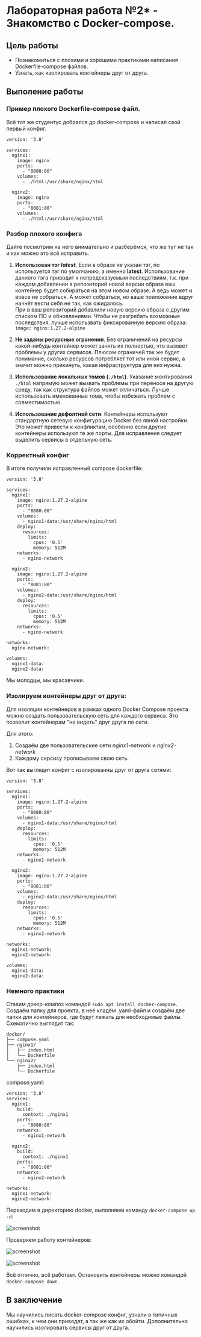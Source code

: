 # Лабораторная работа №2* - Знакомство с Docker-compose.

## Цель работы

- Познакомиться с плохими и хорошими практиками написания Dockerfile-compose файлов.
- Узнать, как изолировать контейнеры друг от друга. 

## Выполение работы

### Пример плохого Dockerfile-compose файл.

Всё тот же студентус добрался до docker-compose и написал свой первый конфиг.

```
version: '3.8'

services:
  nginx1:
    image: nginx
    ports:
      - "8080:80"
    volumes:
      - ./html:/usr/share/nginx/html

  nginx2:
    image: nginx
    ports:
      - "8081:80"
    volumes:
      - ./html:/usr/share/nginx/html
```

### Разбор плохого конфига
Дайте посмотрим на него внимательно и разберёмся, что же тут не так и как можно это всё исправить.

1. **Использован тэг *latest***.
Если в образе не указан тэг, по используется тэг по умолчанию, а именно **latest**.
Использование данного тэга приводит к непредсказуемым последствиям, т.к. при каждом добавлении в репозиторий новой версии образа ваш контейнер будет собираться на этом новом образе.
А ведь может и вовсе не собраться.
А может собраться, но ваше приложение вдруг начнёт вести себя не так, как ожидалось.  
При  в ваш репозиторий добавлили новую версию образа с другим списком ПО и обновлениями.
Чтобы не разгребать возможные последствия, лучше использвать фиксированную версию образа: `image: nginx:1.27.2-alpine`
 
2. **Не заданы ресурсные огранения**.
Без ограничений на ресурсы какой-нибудь контейнер может занять их полностью, что вызовет проблемы у других сервисов. 
Плюсом ограничей так же будет понимание, сколько ресурсов потребляет тот или иной сервис, а значит можно прикинуть, какая инфраструктура для них нужна.

3. **Использование локальных томов (`./html`)**.
Указание монтирования `./html` напрямую может вызвать проблемы при переносе на другую среду, так как структура файлов может отличаться.
Лучше использовать именованные тома, чтобы избежать проблем с совместимостью.

4. **Использование дефолтной сети**.
Контейнеры используют стандартную сетевую конфигурацию Docker без явной настройки. Это может привести к конфликтам, особенно если другие контейнеры используют те же порты.
Для исправления следует выделить сервисы в отдельную сеть.


### Корректный конфиг

В итоге получили исправленный compose dockerfile:

```
version: '3.8'

services:
  nginx1:
    image: nginx:1.27.2-alpine
    ports:
      - "8080:80"
    volumes:
      - nginx1-data:/usr/share/nginx/html
    deploy:
      resources:
        limits:
          cpus: '0.5'
          memory: 512M
    networks:
      - nginx-network

  nginx2:
    image: nginx:1.27.2-alpine
    ports:
      - "8081:80"
    volumes:
      - nginx2-data:/usr/share/nginx/html
    deploy:
      resources:
        limits:
          cpus: '0.5'
          memory: 512M
    networks:
      - nginx-network

networks:
  nginx-network:

volumes:
  nginx1-data:
  nginx2-data:
```

Мы молодцы, мы красавчики.

### Изолируем контейнеры друг от друга:

Для изоляции контейнеров в рамках одного Docker Compose проекта можно создать пользовательскую сеть для каждого сервиса.
Это позволит контейнерам "не видеть" друг друга по сети.

Для этого:
1. Создаём две пользовательские сети *nginx1-network* и *nginx2-network*
2. Каждому серсису прописываем свою сеть.

Вот так выглядит конфиг с изолированны друг от друга сетями:

```
version: '3.8'

services:
  nginx1:
    image: nginx:1.27.2-alpine
    ports:
      - "8080:80"
    volumes:
      - nginx1-data:/usr/share/nginx/html
    deploy:
      resources:
        limits:
          cpus: '0.5'
          memory: 512M
    networks:
      - nginx1-network

  nginx2:
    image: nginx:1.27.2-alpine
    ports:
      - "8081:80"
    volumes:
      - nginx2-data:/usr/share/nginx/html
    deploy:
      resources:
        limits:
          cpus: '0.5'
          memory: 512M
    networks:
      - nginx2-network

networks:
  nginx1-network:
  nginx2-network:

volumes:
  nginx1-data:
  nginx2-data:
```

### Немного практики
Ставим докер-композ командой `sudo apt install docker-compose`.
Создаём папку для проекта, в неё кладём .yaml-файл и создаём две папки для контейнеров, где будут лежать для необходимые файлы.
Схематично выглядит так:

```
docker/
├── compose.yaml
├── nginx1/
│   ├── index.html
│   └── Dockerfile
└── nginx2/
    ├── index.html
    └── Dockerfile
```

compose.yaml:
```
version: '3.8'
services:
  nginx1:
    build:
      context: ./nginx1
    ports:
      - "8080:80"
    networks:
      - nginx1-network

  nginx2:
    build:
      context: ./nginx1
    ports:
      - "8081:80"
    networks:
      - nginx2-network

networks:
  nginx1-network:
  nginx2-network:
```

Переходим в директорию docker, выполняем команду `docker-compose up -d`:

![screenshot](img/Screenshot_1.png)

Проверяем работу контейнеров:

![screenshot](img/Screenshot_2.png)

![screenshot](img/Screenshot_3.png)

Всё отлично, всё работает. Остановить контейнеры можно командой `docker-compose down`.

## В заключение

Мы научились писать docker-compose конфиг, узнали о типичных ошибках, к чем они приводят, а так же как их обойти.
Дополнительно научились изолировать сервисы друг от друга. 
